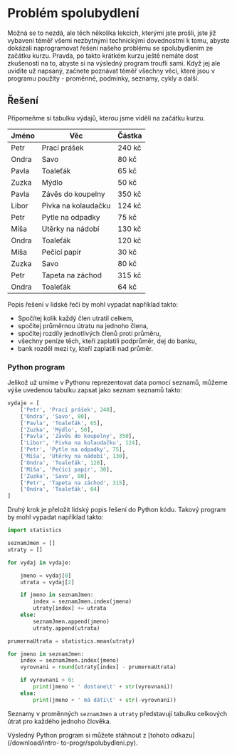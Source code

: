 # Problém spolubydlení

Možná se to nezdá, ale těch několika lekcích, kterými jste prošli, jste již
vybavení téměř všemi nezbytnými technickými dovednostmi k tomu, abyste
dokázali naprogramovat řešení našeho problému se spolubydlením ze začátku
kurzu. Pravda, po takto krátkém kurzu ještě nemáte dost zkušeností na to,
abyste si na výsledný program troufli sami. Když jej ale uvidíte už napsaný,
začnete poznávat téměř všechny věci, které jsou v programu použity - proměnné,
podmínky, seznamy, cykly a další.

## Řešení

Připomeňme si tabulku výdajů, kterou jsme viděli na začátku kurzu.

Jméno | Věc | Částka
----- | --- | ------
Petr| Prací prášek| 240 kč
Ondra| Savo| 80 kč
Pavla| Toaleťák| 65 kč
Zuzka| Mýdlo| 50 kč
Pavla| Závěs do koupelny| 350 kč
Libor| Pivka na kolaudačku| 124 kč
Petr| Pytle na odpadky| 75 kč
Míša| Utěrky na nádobí| 130 kč
Ondra| Toaleťák| 120 kč
Míša| Pečící papír| 30 kč
Zuzka| Savo| 80 kč
Petr| Tapeta na záchod| 315 kč
Ondra| Toaleťák| 64 kč

Popis řešení v lidské řeči by mohl vypadat například takto:

* Spočítej kolik každý člen utratil celkem,
* spočítej průměrnou útratu na jednoho člena,
* spočítej rozdíly jednotlivých členů proti průměru,
* všechny peníze těch, kteří zaplatili podprůměr, dej do banku,
* bank rozděl mezi ty, kteří zaplatili nad průměr.

### Python program

Jelikož už umíme v Pythonu reprezentovat data pomocí seznamů, můžeme výše
uvedenou tabulku zapsat jako seznam seznamů takto:

```python
vydaje = [
    ['Petr', 'Prací prášek', 240],
    ['Ondra', 'Savo', 80],
    ['Pavla', 'Toaleťák', 65],
    ['Zuzka', 'Mýdlo', 50],
    ['Pavla', 'Závěs do koupelny', 350],
    ['Libor', 'Pivka na kolaudačku', 124],
    ['Petr', 'Pytle na odpadky', 75],
    ['Míša', 'Utěrky na nádobí', 130],
    ['Ondra', 'Toaleťák', 120],
    ['Míša', 'Pečící papír', 30],
    ['Zuzka', 'Savo', 80],
    ['Petr', 'Tapeta na záchod', 315],
    ['Ondra', 'Toaleťák', 64]
]
```

Druhý krok je přeložit lidský popis řešení do Python kódu. Takový program by
mohl vypadat například takto:
```python
import statistics

seznamJmen = []
utraty = []

for vydaj in vydaje:

    jmeno = vydaj[0]
    utrata = vydaj[2]

    if jmeno in seznamJmen:
        index = seznamJmen.index(jmeno)
        utraty[index] += utrata
    else:
        seznamJmen.append(jmeno)
        utraty.append(utrata)

prumernaUtrata = statistics.mean(utraty)

for jmeno in seznamJmen:
    index = seznamJmen.index(jmeno)
    vyrovnani = round(utraty[index] - prumernaUtrata)

    if vyrovnani > 0:
        print(jmeno + ' dostane\t' + str(vyrovnani))
    else:
        print(jmeno + ' má dáti\t' + str(-vyrovnani))
```

Seznamy v proměnných `seznamJmen` a `utraty` představují tabulku celkových útrat
pro každého jednoho člověka.

Výsledný Python program si můžete stáhnout z [tohoto odkazu](/download/intro-
to-progr/spolubydleni.py).
